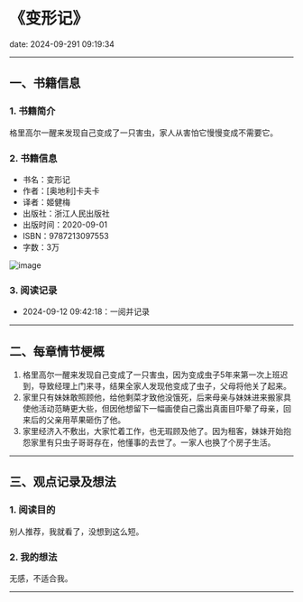# 《变形记》
date: 2024-09-291 09:19:34

---

## 一、书籍信息

### 1. 书籍简介

格里高尔一醒来发现自己变成了一只害虫，家人从害怕它慢慢变成不需要它。

### 2. 书籍信息

- 书名：变形记
- 作者：[奥地利]卡夫卡
- 译者：姬健梅
- 出版社：浙江人民出版社
- 出版时间：2020-09-01
- ISBN：9787213097553
- 字数：3万

![image](https://s21.ax1x.com/2024/09/29/pA1alkj.png)

### 3. 阅读记录

- 2024-09-12 09:42:18：一阅并记录

---

## 二、每章情节梗概

1. 格里高尔一醒来发现自己变成了一只害虫，因为变成虫子5年来第一次上班迟到，导致经理上门来寻，结果全家人发现他变成了虫子，父母将他关了起来。
2. 家里只有妹妹敢照顾他，给他剩菜才致他没饿死，后来母亲与妹妹进来搬家具使他活动范畴更大些，但因他想留下一幅画使自己露出真面目吓晕了母亲，回来后的父亲用苹果砸伤了他。
3. 家里经济入不敷出，大家忙着工作，也无瑕顾及他了。因为租客，妹妹开始抱怨家里有只虫子哥哥存在，他懂事的去世了。一家人也换了个房子生活。

---

## 三、观点记录及想法

### 1. 阅读目的

别人推荐，我就看了，没想到这么短。

### 2. 我的想法 

无感，不适合我。

---

